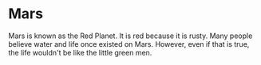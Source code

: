 # Mars

Mars is known as the Red Planet. It is red because it is rusty. Many people
believe water and life once existed on Mars. However, even if that is true, the
life wouldn't be like the little green men.
